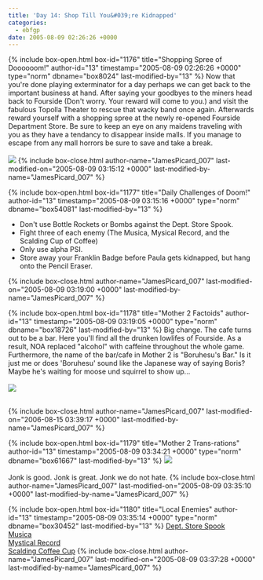 ```yaml
---
title: 'Day 14: Shop Till You&#039;re Kidnapped'
categories:
  - ebfgp
date: 2005-08-09 02:26:26 +0000
---
```

{% include box-open.html box-id="1176" title="Shopping Spree of Doooooom!" author-id="13" timestamp="2005-08-09 02:26:26 +0000" type="norm" dbname="box8024" last-modified-by="13" %}
Now that you're done playing exterminator for a day perhaps we can get back to the important business at hand. After saying your goodbyes to the miners head back to Fourside (Don't worry. Your reward will come to you.) and visit the fabulous Topolla Theater to rescue that wacky band once again. Afterwards reward yourself with a shopping spree at the newly re-opened Fourside Department Store. Be sure to keep an eye on any maidens traveling with you as they have a tendancy to disappear inside malls. If you manage to escape from any mall horrors be sure to save and take a break.<br /><br />
<img src="http://classic.starmen.net/ebfgp/img/eb14.png"/>
{% include box-close.html author-name="JamesPicard_007" last-modified-on="2005-08-09 03:15:12 +0000" last-modified-by-name="JamesPicard_007" %}

{% include box-open.html box-id="1177" title="Daily Challenges of Doom!" author-id="13" timestamp="2005-08-09 03:15:16 +0000" type="norm" dbname="box54081" last-modified-by="13" %}
<ul>
<li>Don't use Bottle Rockets or Bombs against the Dept. Store Spook.</li>
<li>Fight three of each enemy (The Musica, Mysical Record, and the Scalding Cup of Coffee)</li>
<li>Only use alpha PSI.</li>
<li>Store away your Franklin Badge before Paula gets kidnapped, but hang onto the Pencil Eraser.</li>
</ul>
{% include box-close.html author-name="JamesPicard_007" last-modified-on="2005-08-09 03:19:00 +0000" last-modified-by-name="JamesPicard_007" %}

{% include box-open.html box-id="1178" title="Mother 2 Factoids" author-id="13" timestamp="2005-08-09 03:19:05 +0000" type="norm" dbname="box18726" last-modified-by="13" %}
 Big change. The cafe turns out to be a bar. Here you'll find all the drunken lowlifes of Fourside. As a result, NOA replaced "alcohol" with caffeine throughout the whole game. Furthermore, the name of the bar/cafe in Mother 2 is "Boruhesu's Bar." Is it just me or does 'Boruhesu' sound like the Japanese way of saying Boris? Maybe he's waiting for moose und squirrel to show up...<br /><br />
<img src="http://classic.starmen.net/ebfgp/img/mo14.gif"/><br /><br />

{% include box-close.html author-name="JamesPicard_007" last-modified-on="2006-08-15 03:39:17 +0000" last-modified-by-name="JamesPicard_007" %}

{% include box-open.html box-id="1179" title="Mother 2 Trans-rations" author-id="13" timestamp="2005-08-09 03:34:21 +0000" type="norm" dbname="box61667" last-modified-by="13" %}
<img src="http://classic.starmen.net/ebfgp/trans/tr14.gif"/><br /><br />
Jonk is good. Jonk is great. Jonk we do not hate.
{% include box-close.html author-name="JamesPicard_007" last-modified-on="2005-08-09 03:35:10 +0000" last-modified-by-name="JamesPicard_007" %}

{% include box-open.html box-id="1180" title="Local Enemies" author-id="13" timestamp="2005-08-09 03:35:14 +0000" type="norm" dbname="box30452" last-modified-by="13" %}
<a href="http://starmen.net/mother2/ebdb/enemies.php?enemy=1">Dept. Store Spook</a><br />
<a href="http://starmen.net/mother2/ebdb/enemies.php?enemy=90">Musica</a><br />
<a href="http://starmen.net/mother2/ebdb/enemies.php?enemy=11">Mystical Record</a><br />
<a href="http://starmen.net/mother2/ebdb/enemies.php?enemy=42">Scalding Coffee Cup</a>
{% include box-close.html author-name="JamesPicard_007" last-modified-on="2005-08-09 03:37:28 +0000" last-modified-by-name="JamesPicard_007" %}
